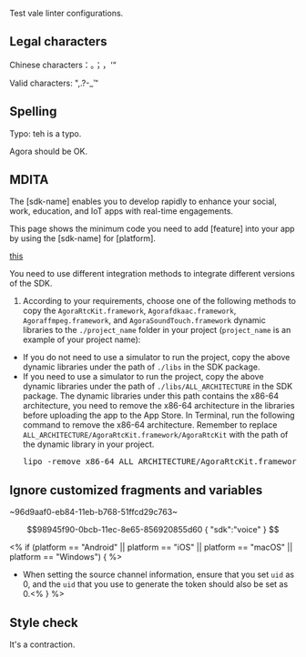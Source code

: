 Test vale linter configurations.

## Legal characters

Chinese characters：。；，‘“ 

Valid characters: ",.?-_™

## Spelling

Typo: teh is a typo.

Agora should be OK.


## MDITA

The [sdk-name] enables you to develop rapidly to enhance your social, work, education, and IoT apps with real-time engagements.

This page shows the minimum code you need to add [feature] into your app by using the [sdk-name] for [platform].

[this](somelink)

<p conref="conref/integrate-the-sdk-apple.dita#integrate-the-sdk/cocoapods"></p>

You need to use different integration methods to integrate different versions of the SDK.

1. According to your requirements, choose one of the following methods to copy the `AgoraRtcKit.framework`, `Agorafdkaac.framework`, <ph props="video live lives">`Agoraffmpeg.framework`, </ph>and `AgoraSoundTouch.framework` dynamic libraries to the `./project_name` folder in your project (`project_name` is an example of your project name):

<ul>
<li>If you do not need to use a simulator to run the project, copy the above dynamic libraries under the path of <code>./libs</code> in the SDK package.</li>
<li>If you need to use a simulator to run the project, copy the above dynamic libraries under the path of <code>./libs/ALL_ARCHITECTURE</code> in the SDK package. The dynamic libraries under this path contains the x86-64 architecture, you need to remove the x86-64 architecture in the libraries before uploading the app to the App Store.
In Terminal, run the following command to remove the x86-64 architecture. Remember to replace <code>ALL_ARCHITECTURE/AgoraRtcKit.framework/AgoraRtcKit</code> with the path of the dynamic library in your project.
<pre>lipo -remove x86-64 ALL_ARCHITECTURE/AgoraRtcKit.framework/AgoraRtcKit -output ALL_ARCHITECTURE/AgoraRtcKit.framework/AgoraRtcKit</pre>
</li>
</ul>

## Ignore customized fragments and variables

~96d9aaf0-eb84-11eb-b768-51ffcd29c763~

$$98945f90-0bcb-11ec-8e65-856920855d60
{
"sdk":"voice"
}
$$

<% if (platform == "Android" || platform == "iOS" || platform == "macOS" || platform == "Windows") { %>
- When setting the source channel information, ensure that you set `uid` as 0, and the `uid` that you use to generate the token should also be set as 0.<% } %>


## Style check

It's a contraction.